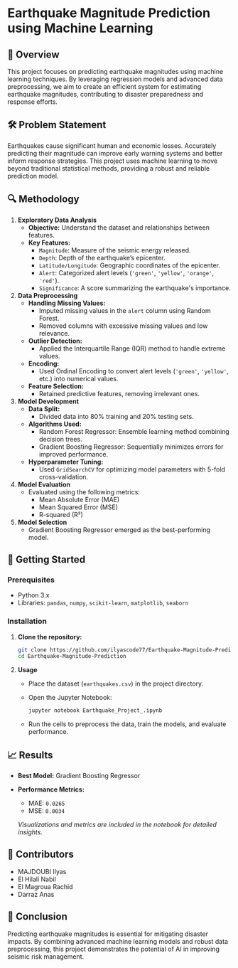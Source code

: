# Earthquake Magnitude Prediction using Machine Learning

## 📖 Overview

This project focuses on predicting earthquake magnitudes using machine learning techniques. By leveraging regression models and advanced data preprocessing, we aim to create an efficient system for estimating earthquake magnitudes, contributing to disaster preparedness and response efforts.

## 🛠 Problem Statement

Earthquakes cause significant human and economic losses. Accurately predicting their magnitude can improve early warning systems and better inform response strategies. This project uses machine learning to move beyond traditional statistical methods, providing a robust and reliable prediction model.

## 🔍 Methodology

1.  **Exploratory Data Analysis**
    *   **Objective:** Understand the dataset and relationships between features.
    *   **Key Features:**
        *   `Magnitude`: Measure of the seismic energy released.
        *   `Depth`: Depth of the earthquake’s epicenter.
        *   `Latitude/Longitude`: Geographic coordinates of the epicenter.
        *   `Alert`: Categorized alert levels (`'green'`, `'yellow'`, `'orange'`, `'red'`).
        *   `Significance`: A score summarizing the earthquake's importance.
2.  **Data Preprocessing**
    *   **Handling Missing Values:**
        *   Imputed missing values in the `alert` column using Random Forest.
        *   Removed columns with excessive missing values and low relevance.
    *   **Outlier Detection:**
        *   Applied the Interquartile Range (IQR) method to handle extreme values.
    *   **Encoding:**
        *   Used Ordinal Encoding to convert alert levels (`'green'`, `'yellow'`, etc.) into numerical values.
    *   **Feature Selection:**
        *   Retained predictive features, removing irrelevant ones.
3.  **Model Development**
    *   **Data Split:**
        *   Divided data into 80% training and 20% testing sets.
    *   **Algorithms Used:**
        *   Random Forest Regressor: Ensemble learning method combining decision trees.
        *   Gradient Boosting Regressor: Sequentially minimizes errors for improved performance.
    *   **Hyperparameter Tuning:**
        *   Used `GridSearchCV` for optimizing model parameters with 5-fold cross-validation.
4.  **Model Evaluation**
    *   Evaluated using the following metrics:
        *   Mean Absolute Error (MAE)
        *   Mean Squared Error (MSE)
        *   R-squared (R²)
5.  **Model Selection**
    *   Gradient Boosting Regressor emerged as the best-performing model.

## 🚀 Getting Started

### Prerequisites

*   Python 3.x
*   Libraries: `pandas`, `numpy`, `scikit-learn`, `matplotlib`, `seaborn`

### Installation

1.  **Clone the repository:**

    ```bash
    git clone https://github.com/ilyascode77/Earthquake-Magnitude-Prediction.git
    cd Earthquake-Magnitude-Prediction
    ```

3.  **Usage**
    *   Place the dataset (`earthquakes.csv`) in the project directory.
    *   Open the Jupyter Notebook:

        ```bash
        jupyter notebook Earthquake_Project_.ipynb
        ```
    *   Run the cells to preprocess the data, train the models, and evaluate performance.

## 📈 Results

*   **Best Model:** Gradient Boosting Regressor
*   **Performance Metrics:**
    *   MAE: `0.0265`
    *   MSE: `0.0034`

    *Visualizations and metrics are included in the notebook for detailed insights.*

## 👥 Contributors

*   MAJDOUBI Ilyas
*   El Hilali Nabil
*   El Magroua Rachid
*   Darraz Anas

## 🏁 Conclusion

Predicting earthquake magnitudes is essential for mitigating disaster impacts. By combining advanced machine learning models and robust data preprocessing, this project demonstrates the potential of AI in improving seismic risk management.

